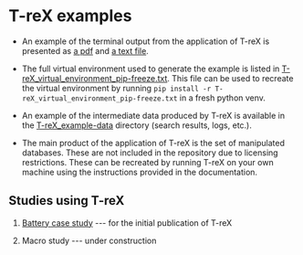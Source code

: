 # T-reX examples

* An example of the terminal output from the application of T-reX is presented as [a pdf](T-reX_example_terminal_output.pdf) and [a text file](T-reX_example_terminal_output.txt).

* The full virtual environment used to generate the example is listed in [T-reX_virtual_environment_pip-freeze.txt](T-reX_virtual_environment_pip-freeze.txt). This file can be used to recreate the virtual environment by running `pip install -r T-reX_virtual_environment_pip-freeze.txt` in a fresh python venv.

* An example of the intermediate data produced by T-reX is available in the [T-reX_example-data](T-reX_example-data) directory (search results, logs, etc.).

* The main product of the application of T-reX is the set of manipulated databases. These are not included in the repository due to licensing restrictions. These can be recreated by running T-reX on your own machine using the instructions provided in the documentation.

## Studies using T-reX

1. [Battery case study](batteries) --- for the initial publication of T-reX

2. Macro study --- under construction